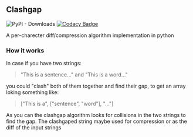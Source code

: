 ## Clashgap

![PyPI - Downloads](https://img.shields.io/pypi/dm/clashgap)
[![Codacy Badge](https://api.codacy.com/project/badge/Grade/ad33454aad9d4847ba0a8d1ca3ae2500)](https://app.codacy.com/gh/NioGreek/Clashgap?utm_source=github.com&utm_medium=referral&utm_content=NioGreek/Clashgap&utm_campaign=Badge_Grade_Settings)

A per-charecter diff/compression algorithm implementation in python

### How it works
In case if you have two strings:
> "This is a sentence..." and "This is a word..."

you could "clash" both of them together and find their gap, to get an array loking something like:
> \["This is a", \["sentence", "word"\], "..."\]

As you can the clashgap algorithm looks for collisions in the two strings to find the gap. The clashgaped string maybe used for compression or as the diff of the input strings
